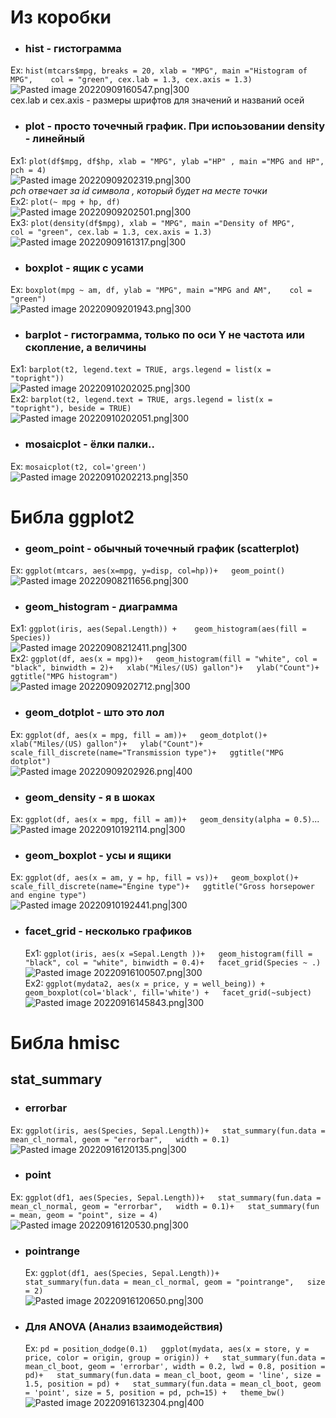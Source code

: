 # Из коробки  
- ### **hist** - гистограмма   
Ex: ```hist(mtcars$mpg, breaks = 20, xlab = "MPG", main ="Histogram of MPG",   
     col = "green", cex.lab = 1.3, cex.axis = 1.3)```    
     ![Pasted image 20220909160547.png|300](https://github.com/PolkaDott/Data-Science-Summaries/blob/main/Язык%20R/attachments/Pasted%20image%2020220909160547.png?raw=true)    
	 cex.lab и cex.axis - размеры шрифтов для значений и названий осей    
- ### **plot** - просто точечный график. При испоьзовании density - линейный    
Ex1: ```plot(df$mpg, df$hp, xlab = "MPG", ylab ="HP" , main ="MPG and HP", pch = 4)```    
![Pasted image 20220909202319.png|300](https://github.com/PolkaDott/Data-Science-Summaries/blob/main/Язык%20R/attachments/Pasted%20image%2020220909202319.png?raw=true)  
*pch отвечает за id символа , который будет на месте точки*  
Ex2: `plot(~ mpg + hp, df)`  
![Pasted image 20220909202501.png|300](https://github.com/PolkaDott/Data-Science-Summaries/blob/main/Язык%20R/attachments/Pasted%20image%2020220909202501.png?raw=true)  
Ex3: ```plot(density(df$mpg), xlab = "MPG", main ="Density of MPG",   
     col = "green", cex.lab = 1.3, cex.axis = 1.3)```  
	![Pasted image 20220909161317.png|300](https://github.com/PolkaDott/Data-Science-Summaries/blob/main/Язык%20R/attachments/Pasted%20image%2020220909161317.png?raw=true)   
- ### **boxplot** - ящик с усами  
Ex: ```boxplot(mpg ~ am, df, ylab = "MPG", main ="MPG and AM",   
        col = "green")```  
![Pasted image 20220909201943.png|300](https://github.com/PolkaDott/Data-Science-Summaries/blob/main/Язык%20R/attachments/Pasted%20image%2020220909201943.png?raw=true)  
- ### **barplot** - гистограмма, только по оси Y не частота или скопление, а величины  
Ex1: `barplot(t2, legend.text = TRUE, args.legend = list(x = "topright"))`  
![Pasted image 20220910202025.png|300](https://github.com/PolkaDott/Data-Science-Summaries/blob/main/Язык%20R/attachments/Pasted%20image%2020220910202025.png?raw=true)  
Ex2: `barplot(t2, legend.text = TRUE, args.legend = list(x = "topright"), beside = TRUE)`  
![Pasted image 20220910202051.png|300](https://github.com/PolkaDott/Data-Science-Summaries/blob/main/Язык%20R/attachments/Pasted%20image%2020220910202051.png?raw=true)  
- ### **mosaicplot** - ёлки палки..  
Ex: `mosaicplot(t2, col='green')`  
  ![Pasted image 20220910202213.png|350](https://github.com/PolkaDott/Data-Science-Summaries/blob/main/Язык%20R/attachments/Pasted%20image%2020220910202213.png?raw=true)  
# Библа ggplot2  
- ### **geom_point** - обычный точечный график (scatterplot)  
Ex: ```ggplot(mtcars, aes(x=mpg, y=disp, col=hp))+  
  geom_point()```  
  ![Pasted image 20220908211656.png|300](https://github.com/PolkaDott/Data-Science-Summaries/blob/main/Язык%20R/attachments/Pasted%20image%2020220908211656.png?raw=true)  
- ### **geom_histogram** - диаграмма  
Ex1: ```ggplot(iris, aes(Sepal.Length)) +   
  geom_histogram(aes(fill = Species))```  
![Pasted image 20220908212411.png|300](https://github.com/PolkaDott/Data-Science-Summaries/blob/main/Язык%20R/attachments/Pasted%20image%2020220908212411.png?raw=true)  
Ex2: ```ggplot(df, aes(x = mpg))+  
  geom_histogram(fill = "white", col = "black", binwidth = 2)+  
  xlab("Miles/(US) gallon")+  
  ylab("Count")+  
  ggtitle("MPG histogram")```  
  ![Pasted image 20220909202712.png|300](https://github.com/PolkaDott/Data-Science-Summaries/blob/main/Язык%20R/attachments/Pasted%20image%2020220909202712.png?raw=true)  
- ### **geom_dotplot** -  што это лол  
Ex: ```ggplot(df, aes(x = mpg, fill = am))+  
  geom_dotplot()+  
  xlab("Miles/(US) gallon")+  
  ylab("Count")+  
  scale_fill_discrete(name="Transmission type")+  
  ggtitle("MPG dotplot")```  
  ![Pasted image 20220909202926.png|400](https://github.com/PolkaDott/Data-Science-Summaries/blob/main/Язык%20R/attachments/Pasted%20image%2020220909202926.png?raw=true)  
- ### **geom_density** - я в шоках   
Ex: ```ggplot(df, aes(x = mpg, fill = am))+  
  geom_density(alpha = 0.5)```...  
  ![Pasted image 20220910192114.png|300](https://github.com/PolkaDott/Data-Science-Summaries/blob/main/Язык%20R/attachments/Pasted%20image%2020220910192114.png?raw=true)  
- ### **geom_boxplot** - усы и ящики  
Ex: ```ggplot(df, aes(x = am, y = hp, fill = vs))+  
  geom_boxplot()+  
  scale_fill_discrete(name="Engine type")+  
  ggtitle("Gross horsepower and engine type")```  
  ![Pasted image 20220910192441.png|300](https://github.com/PolkaDott/Data-Science-Summaries/blob/main/Язык%20R/attachments/Pasted%20image%2020220910192441.png?raw=true)  
- ### **facet_grid** - несколько графиков  
  Ex1: ```ggplot(iris, aes(x =Sepal.Length ))+  
  geom_histogram(fill = "black", col = "white", binwidth = 0.4)+  
  facet_grid(Species ~ .)```  
  ![Pasted image 20220916100507.png|300](https://github.com/PolkaDott/Data-Science-Summaries/blob/main/Язык%20R/attachments/Pasted%20image%2020220916100507.png?raw=true)  
Ex2: ```ggplot(mydata2, aes(x = price, y = well_being)) +  
  geom_boxplot(col='black', fill='white') +  
  facet_grid(~subject)```  
![Pasted image 20220916145843.png|300](https://github.com/PolkaDott/Data-Science-Summaries/blob/main/Язык%20R/attachments/Pasted%20image%2020220916145843.png?raw=true)  
  
# Библа hmisc  
## stat_summary  
- ### **errorbar**   
Ex: ```ggplot(iris, aes(Species, Sepal.Length))+  
  stat_summary(fun.data = mean_cl_normal, geom = "errorbar",  
               width = 0.1)```  
![Pasted image 20220916120135.png|300](https://github.com/PolkaDott/Data-Science-Summaries/blob/main/Язык%20R/attachments/Pasted%20image%2020220916120135.png?raw=true)  
- ### **point**   
Ex: ```ggplot(df1, aes(Species, Sepal.Length))+  
  stat_summary(fun.data = mean_cl_normal, geom = "errorbar",  
               width = 0.1)+  
  stat_summary(fun = mean, geom = "point", size = 4)```  
  ![Pasted image 20220916120530.png|300](https://github.com/PolkaDott/Data-Science-Summaries/blob/main/Язык%20R/attachments/Pasted%20image%2020220916120530.png?raw=true)  
- ### **pointrange**   
  Ex: ```ggplot(df1, aes(Species, Sepal.Length))+  
  stat_summary(fun.data = mean_cl_normal, geom = "pointrange",  
               size = 2)```  
  ![Pasted image 20220916120650.png|300](https://github.com/PolkaDott/Data-Science-Summaries/blob/main/Язык%20R/attachments/Pasted%20image%2020220916120650.png?raw=true)  
- ### Для ANOVA (Анализ взаимодействия)  
  Ex: ```pd = position_dodge(0.1)  
ggplot(mydata, aes(x = store, y = price, color = origin, group = origin)) +  
  stat_summary(fun.data = mean_cl_boot, geom = 'errorbar', width = 0.2, lwd = 0.8, position = pd)+  
  stat_summary(fun.data = mean_cl_boot, geom = 'line', size = 1.5, position = pd) +  
  stat_summary(fun.data = mean_cl_boot, geom = 'point', size = 5, position = pd, pch=15) +  
  theme_bw()```  
  ![Pasted image 20220916132304.png|400](https://github.com/PolkaDott/Data-Science-Summaries/blob/main/Язык%20R/attachments/Pasted%20image%2020220916132304.png?raw=true)